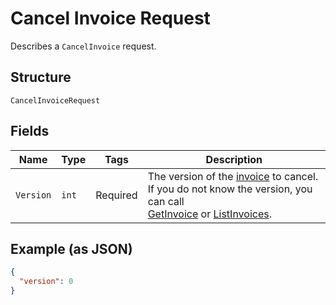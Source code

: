 
# Cancel Invoice Request

Describes a `CancelInvoice` request.

## Structure

`CancelInvoiceRequest`

## Fields

| Name | Type | Tags | Description |
|  --- | --- | --- | --- |
| `Version` | `int` | Required | The version of the [invoice](/doc/models/invoice.md) to cancel.<br>If you do not know the version, you can call<br>[GetInvoice](/doc/api/invoices.md#get-invoice) or [ListInvoices](/doc/api/invoices.md#list-invoices). |

## Example (as JSON)

```json
{
  "version": 0
}
```

